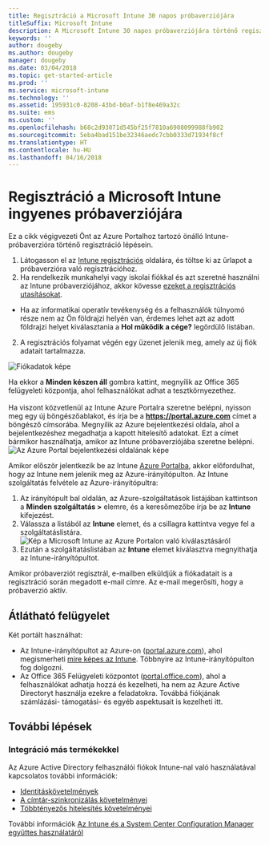 ```yaml
---
title: Regisztráció a Microsoft Intune 30 napos próbaverziójára
titleSuffix: Microsoft Intune
description: A Microsoft Intune 30 napos próbaverziójára történő regisztráció ismertetése.
keywords: ''
author: dougeby
ms.author: dougeby
manager: dougeby
ms.date: 03/04/2018
ms.topic: get-started-article
ms.prod: ''
ms.service: microsoft-intune
ms.technology: ''
ms.assetid: 195931c0-8208-43bd-b0af-b1f8e469a32c
ms.suite: ems
ms.custom: ''
ms.openlocfilehash: b68c2d93071d545bf25f7810a6908099988fb902
ms.sourcegitcommit: 5eba4bad151be32346aedc7cbb0333d71934f8cf
ms.translationtype: HT
ms.contentlocale: hu-HU
ms.lasthandoff: 04/16/2018
---
```

# <a name="sign-up-for-a-microsoft-intune-free-trial"></a>Regisztráció a Microsoft Intune ingyenes próbaverziójára


Ez a cikk végigvezeti Önt az Azure Portalhoz tartozó önálló Intune-próbaverzióra történő regisztráció lépésein.

1. Látogasson el az [Intune regisztrációs](https://portal.office.com/Signup/Signup.aspx?OfferId=40BE278A-DFD1-470a-9EF7-9F2596EA7FF9&dl=INTUNE_A&ali=1#0%20) oldalára, és töltse ki az űrlapot a próbaverzióra való regisztrációhoz.
2. Ha rendelkezik munkahelyi vagy iskolai fiókkal és azt szeretné használni az Intune próbaverziójához, akkor kövesse [ezeket a regisztrációs utasításokat](/intune/account-sign-up).

* Ha az informatikai operatív tevékenység és a felhasználók túlnyomó része nem az Ön földrajzi helyén van, érdemes lehet azt az adott földrajzi helyet kiválasztania a **Hol működik a cége?** legördülő listában.

2. A regisztrációs folyamat végén egy üzenet jelenik meg, amely az új fiók adatait tartalmazza. <br/> 

![Fiókadatok képe](./media/2-end-of-sign-up-process.png) <br/>

Ha ekkor a **Minden készen áll** gombra kattint, megnyílik az Office 365 felügyeleti központja, ahol felhasználókat adhat a tesztkörnyezethez. <br/><br/>Ha viszont közvetlenül az Intune Azure Portalra szeretne belépni, nyisson meg egy új böngészőablakot, és írja be a **https://portal.azure.com** címet a böngésző címsorába. Megnyílik az Azure bejelentkezési oldala, ahol a bejelentkezéshez megadhatja a kapott hitelesítő adatokat. Ezt a címet bármikor használhatja, amikor az Intune próbaverziójába szeretne belépni. <br/> ![Az Azure Portal bejelentkezési oldalának képe](./media/azure-portal-signin.png)

Amikor először jelentkezik be az Intune [Azure Portalba](https://portal.azure.com), akkor előfordulhat, hogy az Intune nem jelenik meg az Azure-irányítópulton. Az Intune szolgáltatás felvétele az Azure-irányítópultra:
1. Az irányítópult bal oldalán, az Azure-szolgáltatások listájában kattintson a **Minden szolgáltatás >** elemre, és a keresőmezőbe írja be az **Intune** kifejezést.
2. Válassza a listából az **Intune** elemet, és a csillagra kattintva vegye fel a szolgáltatáslistára.<br/> ![Kép a Microsoft Intune az Azure Portalon való kiválasztásáról](./media/azure-add-intune1.png)
3. Ezután a szolgáltatáslistában az **Intune** elemet kiválasztva megnyithatja az Intune-irányítópultot.

Amikor próbaverziót regisztrál, e-mailben elküldjük a fiókadatait is a regisztráció során megadott e-mail címre. Az e-mail megerősíti, hogy a próbaverzió aktív.

## <a name="keeping-the-admin-experiences-straight"></a>Átlátható felügyelet

Két portált használhat:
- Az Intune-irányítópultot az Azure-on ([portal.azure.com](https://portal.azure.com)), ahol megismerheti [mire képes az Intune](what-is-intune.md). Többnyire az Intune-irányítópulton fog dolgozni.
- Az Office 365 Felügyeleti központot ([portal.office.com](https://portal.office.com)), ahol a felhasználókat adhatja hozzá és kezelheti, ha nem az Azure Active Directoryt használja ezekre a feladatokra. Továbbá fiókjának számlázási- támogatási- és egyéb aspektusait is kezelheti itt.

## <a name="next-steps"></a>További lépések

### <a name="integration-with-other-products"></a>Integráció más termékekkel
Az Azure Active Directory felhasználói fiókok Intune-nal való használatával kapcsolatos további információk:
- [Identitáskövetelmények](https://docs.microsoft.com/active-directory/active-directory-hybrid-identity-design-considerations-overview#design-considerations-overview)
- [A címtár-szinkronizálás követelményei](https://docs.microsoft.com/active-directory/active-directory-hybrid-identity-design-considerations-directory-sync-requirements)
- [Többtényezős hitelesítés követelményei](https://docs.microsoft.com/active-directory/active-directory-hybrid-identity-design-considerations-multifactor-auth-requirements)

További információk [Az Intune és a System Center Configuration Manager együttes használatáról](https://docs.microsoft.com/sccm/mdm/understand/hybrid-mobile-device-management)
